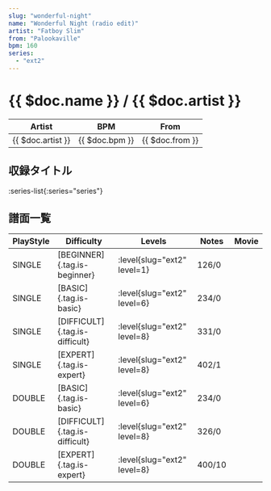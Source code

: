 ```yaml
---
slug: "wonderful-night"
name: "Wonderful Night (radio edit)"
artist: "Fatboy Slim"
from: "Palookaville"
bpm: 160
series:
  - "ext2"
---
```


# {{ $doc.name }} / {{ $doc.artist }}

|Artist|BPM|From|
|------|---|----|
|{{ $doc.artist }}|{{ $doc.bpm }}|{{ $doc.from }}|

## 収録タイトル

:series-list{:series="series"}

## 譜面一覧

|PlayStyle|Difficulty|Levels|Notes|Movie|
|---------|----------|------|-----|-----|
|SINGLE|[BEGINNER]{.tag.is-beginner}|<div class="field is-grouped is-grouped-multiline"> :level{slug="ext2" level=1}</div>|126/0||
|SINGLE|[BASIC]{.tag.is-basic}|<div class="field is-grouped is-grouped-multiline"> :level{slug="ext2" level=6}</div>|234/0||
|SINGLE|[DIFFICULT]{.tag.is-difficult}|<div class="field is-grouped is-grouped-multiline"> :level{slug="ext2" level=8}</div>|331/0||
|SINGLE|[EXPERT]{.tag.is-expert}|<div class="field is-grouped is-grouped-multiline"> :level{slug="ext2" level=8}</div>|402/1||
|DOUBLE|[BASIC]{.tag.is-basic}|<div class="field is-grouped is-grouped-multiline"> :level{slug="ext2" level=6}</div>|234/0||
|DOUBLE|[DIFFICULT]{.tag.is-difficult}|<div class="field is-grouped is-grouped-multiline"> :level{slug="ext2" level=8}</div>|326/0||
|DOUBLE|[EXPERT]{.tag.is-expert}|<div class="field is-grouped is-grouped-multiline"> :level{slug="ext2" level=8}</div>|400/10||
